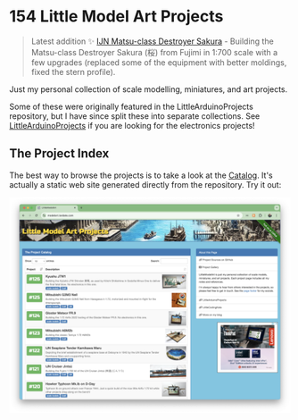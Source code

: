 # 154 Little Model Art Projects

> Latest addition :sparkles: [IJN Matsu-class Destroyer Sakura](./projects/IJN/Sakura) - Building the Matsu-class Destroyer Sakura (桜) from Fujimi in 1:700 scale with a few upgrades (replaced some of the equipment with better moldings, fixed the stern profile).

Just my personal collection of scale modelling, miniatures, and art projects.

Some of these were originally featured in the LittleArduinoProjects repository, but I have since split these into separate collections.
See [LittleArduinoProjects](https://github.com/tardate/LittleArduinoProjects) if you are looking for the electronics projects!

## The Project Index

The best way to browse the projects is to take a look at the
[Catalog](https://modelart.tardate.com/).
It's actually a static web site generated directly from the repository. Try it out:

[![leap-splash](./catalog/assets/images/splash.png?raw=true)](https://modelart.tardate.com/)
